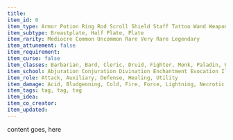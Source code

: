 ```yaml
---
title:
item_id: 0
item_type: Armor Potion Ring Rod Scroll Shield Staff Tattoo Wand Weapon Wondrous
item_subtype: Breastplate, Half Plate, Plate
item_rarity: Mediocre Common Uncommon Rare Very Rare Legendary
item_attunement: false
item_requirement:
item_curse: false
item_classes: Barbarian, Bard, Cleric, Druid, Fighter, Monk, Paladin, Ranger, Rogue, Sorcerer, Warlock, Wizard, All
item_school: Abjuration Conjuration Divination Enchantment Evocation Illusion Necromancy Transmutation Unidentifiable Ancient
item_role: Attack, Auxiliary, Defense, Healing, Utility
item_damage: Acid, Bludgeoning, Cold, Fire, Force, Lightning, Necrotic, Piercing, Poison, Psychic, Radiant, Slashing, Thunder, Mixed
item_tags: tag, tag, tag
item_idea:
item_co_creator:
item_updated:
---
```


content goes, here
